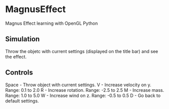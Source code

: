 # MagnusEffect
Magnus Effect learning with OpenGL Python

## Simulation
Throw the objetc with current settings (displayed on the title bar) and see the effect. 

## Controls
Space - Throw object with current settings. 
V - Increase velocity on y. Range: 0.1 to 2.0
R - Increase rotation. Range: -2.5 to 2.5
M - Increase mass. Range: 1.0 to 5.0
W - Increase wind on z. Range: -0.5 to 0.5
D - Go back to default settings.

